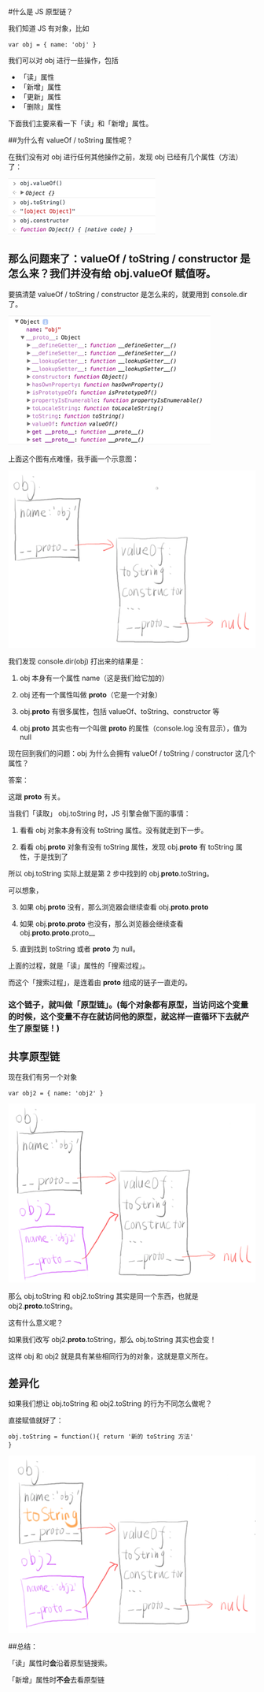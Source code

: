 #什么是 JS 原型链？

我们知道 JS 有对象，比如

<code>var obj = { name: 'obj' }</code> 

我们可以对 obj 进行一些操作，包括

* 「读」属性
* 「新增」属性
* 「更新」属性
* 「删除」属性

下面我们主要来看一下「读」和「新增」属性。

##为什么有 valueOf / toString 属性呢？               

在我们没有对 obj 进行任何其他操作之前，发现 obj 已经有几个属性（方法）了：

![pic](https://raw.githubusercontent.com/PhosphiteZzz/js/main/4%E3%80%81js%E5%8E%9F%E5%9E%8B%E9%93%BE/1.png)

## 那么问题来了：valueOf / toString / constructor 是怎么来？我们并没有给 obj.valueOf 赋值呀。

要搞清楚 valueOf / toString / constructor 是怎么来的，就要用到 console.dir 了。

![pic](https://raw.githubusercontent.com/PhosphiteZzz/js/main/4%E3%80%81js%E5%8E%9F%E5%9E%8B%E9%93%BE/2.png)

上面这个图有点难懂，我手画一个示意图：

![pic](https://raw.githubusercontent.com/PhosphiteZzz/js/main/4%E3%80%81js%E5%8E%9F%E5%9E%8B%E9%93%BE/3.png)

我们发现 console.dir(obj) 打出来的结果是：

1. obj 本身有一个属性 name（这是我们给它加的）

2. obj 还有一个属性叫做 __proto__（它是一个对象）

3. obj.__proto__ 有很多属性，包括 valueOf、toString、constructor 等

4. obj.__proto__ 其实也有一个叫做 __proto__ 的属性（console.log 没有显示），值为 null

现在回到我们的问题：obj 为什么会拥有 valueOf / toString / constructor 这几个属性？

答案：

这跟 __proto__ 有关。

当我们「读取」 obj.toString 时，JS 引擎会做下面的事情：

1. 看看 obj 对象本身有没有 toString 属性。没有就走到下一步。

2. 看看 obj.__proto__ 对象有没有 toString 属性，发现 obj.__proto__ 有 toString 属性，于是找到了

所以 obj.toString 实际上就是第 2 步中找到的 obj.__proto__.toString。

可以想象，

3. 如果 obj.__proto__ 没有，那么浏览器会继续查看 obj.__proto__.__proto__

4. 如果 obj.__proto__.__proto__ 也没有，那么浏览器会继续查看 obj.__proto__.__proto__.proto__

5. 直到找到 toString 或者 __proto__ 为 null。

上面的过程，就是「读」属性的「搜索过程」。

而这个「搜索过程」，是连着由 __proto__ 组成的链子一直走的。

### 这个链子，就叫做「原型链」。(每个对象都有原型，当访问这个变量的时候，这个变量不存在就访问他的原型，就这样一直循环下去就产生了原型链！)

## 共享原型链

现在我们有另一个对象

<code>var obj2 = { name: 'obj2' }</code>

![pic](https://raw.githubusercontent.com/PhosphiteZzz/js/main/4%E3%80%81js%E5%8E%9F%E5%9E%8B%E9%93%BE/4.png)

那么 obj.toString 和 obj2.toString 其实是同一个东西，也就是 obj2.__proto__.toString。

这有什么意义呢？

如果我们改写 obj2.__proto__.toString，那么 obj.toString 其实也会变！

这样 obj 和 obj2 就是具有某些相同行为的对象，这就是意义所在。

## 差异化

如果我们想让 obj.toString 和 obj2.toString 的行为不同怎么做呢？

直接赋值就好了：

<code>obj.toString = function(){ return '新的 toString 方法' }</code>

![pic](https://raw.githubusercontent.com/PhosphiteZzz/js/main/4%E3%80%81js%E5%8E%9F%E5%9E%8B%E9%93%BE/5.png)

##总结：

「读」属性时<strong>会</strong>沿着原型链搜索。

「新增」属性时<strong>不会</strong>去看原型链
